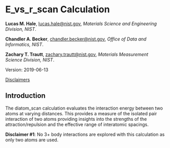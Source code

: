 # E_vs_r_scan Calculation

**Lucas M. Hale**, [lucas.hale@nist.gov](mailto:lucas.hale@nist.gov?Subject=ipr-demo), *Materials Science and Engineering Division, NIST*.

**Chandler A. Becker**, [chandler.becker@nist.gov](mailto:chandler.becker@nist.gov?Subject=ipr-demo), *Office of Data and Informatics, NIST*.

**Zachary T. Trautt**, [zachary.trautt@nist.gov](mailto:zachary.trautt@nist.gov?Subject=ipr-demo), *Materials Measurement Science Division, NIST*.

Version: 2019-06-13

[Disclaimers](http://www.nist.gov/public_affairs/disclaimer.cfm)

## Introduction

The diatom_scan calculation evaluates the interaction energy between two atoms at varying distances.  This provides a measure of the isolated pair interaction of two atoms providing insights into the strengths of the attraction/repulsion and the effective range of interatomic spacings.

__Disclaimer #1__: No 3+ body interactions are explored with this calculation as only two atoms are used.
